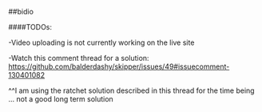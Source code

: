 ##bidio

####TODOs:

-Video uploading is not currently working on the live site

-Watch this comment thread for a solution: https://github.com/balderdashy/skipper/issues/49#issuecomment-130401082

^^I am using the ratchet solution described in this thread for the time being ... not a good long term solution